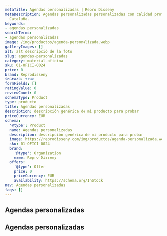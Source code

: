 ```yaml
---
metaTitle: Agendas personalizadas | Repro Disseny
metaDescription: Agendas personalizadas personalizadas con calidad profesional en
  Cataluña.
keywords:
- agendas personalizadas
searchTerms:
- agendas personalizadas
image: /img/productos/agenda-personalizada.webp
galleryImages: []
alt: alt descripció de la foto
slug: agendas-personalizadas
category: material-oficina
sku: 01-OFICI-0024
price: 0
brand: Reprodisseny
inStock: true
formFields: []
ratingValue: 0
reviewCount: 0
schemaType: Product
type: producto
title: Agendas personalizadas
description: descripción genérica de mi producto para probar
priceCurrency: EUR
schema:
  '@type': Product
  name: Agendas personalizadas
  description: descripción genérica de mi producto para probar
  image: https://reprodisseny.com/img/productos/agenda-personalizada.webp
  sku: 01-OFICI-0024
  brand:
    '@type': Organization
    name: Repro Disseny
  offers:
    '@type': Offer
    price: 0
    priceCurrency: EUR
    availability: https://schema.org/InStock
nav: Agendas personalizadas
faqs: []
---
```


## Agendas personalizadas

## Agendas personalizadas
